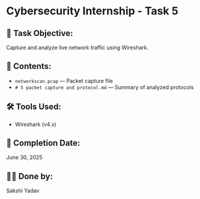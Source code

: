 # Cybersecurity Internship - Task 5

## 📌 Task Objective:
Capture and analyze live network traffic using Wireshark.

## 📁 Contents:
- `networkscan.pcap` — Packet capture file
- `# 5 packet capture and protocol.md` — Summary of analyzed protocols

## 🛠 Tools Used:
- Wireshark (v4.x)

## 📅 Completion Date:
June 30, 2025

## 🙋‍♀️ Done by:
Sakshi Yadav
